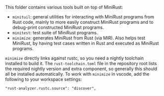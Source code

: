 This folder contains various tools built on top of MiniRust:

- `minituil`: general utilities for interacting with MiniRust programs from Rust code, mainly to more
  easily construct MiniRust programs and to debug-print constructed MiniRust programs.
- `minitest`: test suite of MiniRust programs.
- `minimize`: generates MiniRust from Rust (via MIR). Also helps test MiniRust, by having test cases
  written in Rust and executed as MiniRust programs.

`minimize` directly links against rustc, so you need a nightly toolchain installed to build it. The
`rust-toolchain.toml` file in the repository root lists the required nightly version and extra
component, so generally this should all be installed automatically. To work with `minimize` in
vscode, add the following to your workspace settings:
```
"rust-analyzer.rustc.source": "discover",
```
